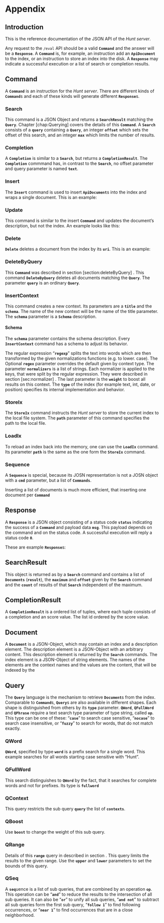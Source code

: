 Appendix
========

Introduction
------------

This is the reference documentation of the JSON API of the *Hunt server*.

Any request to the `/eval` API should be a valid <span>**`Command`**</span> and the answer will be a <span>**`Response`**</span>. A <span>**`Command`**</span> is, for example, an instruction add an <span>**`ApiDocument`**</span> to the index, or an instruction to store an index into the disk. A <span>**`Response`**</span> may indicate a successful execution or a list of search or completion results.

Command
-------

A <span>**`Command`**</span> is an instruction for the *Hunt server*. There are different kinds of <span>**`Command`**</span>s and each of these kinds will generate different <span>**`Response`**</span>s.

### Search

This command is a JSON Object and returns a <span>**`SearchResult`**</span> matching the <span>**`Query`**</span>. Chapter [chap:Querying] covers the details of this <span>**`Command`**</span>. A <span>**`Search`**</span> consists of a <span>**`query`**</span> containing a <span>**`Query`**</span>, an integer <span>**`offset`**</span> which sets the offset of this search, and an integer <span>**`max`**</span> which limits the number of results.

### Completion

A <span>**`Completion`**</span> is similar to a <span>**`Search`**</span>, but returns a <span>**`CompletionResult`**</span>. The <span>**`Completion`**</span> commmand has, in contrast to the <span>**`Search`**</span>, no offset parameter and query parameter is named <span>**`text`**</span>.

### Insert

The <span>**`Insert`**</span> command is used to insert <span>**`ApiDocument`**</span>s into the index and wraps a single document. This is an example:

### Update

This command is similar to the insert <span>**`Command`**</span> and updates the document’s description, but not the index. An example looks like this:

### Delete

<span>**`Delete`**</span> deletes a document from the index by its <span>**`uri`**</span>. This is an example:

### DeleteByQuery

This <span>**`Command`**</span> was described in section [section:deleteByQuery] . This command <span>**`DeleteByQuery`**</span> deletes all documents matching the <span>**`Query`**</span>. The parameter <span>**`query`**</span> is an ordinary <span>**`Query`**</span>.

### InsertContext

This command creates a new context. Its parameters are a <span>**`title`**</span> and the <span>**`schema`**</span>. The name of the new context will be the name of the title parameter. The <span>**`schema`**</span> parameter is a <span>**`Schema`**</span> description.

#### Schema

The <span>**`schema`**</span> parameter contains the schema description. Every <span>**`InsertContext`**</span> command has a schema to adjust its behavior.

The regular expression “<span>**`regexp`**</span>” splits the text into words which are then transformed by the given normalizations functions (e.g. to lower. case). The Optional <span>**`regex`**</span> parameter overrides the default given by context type. The parameter <span>**`normalizers`**</span> is a list of strings. Each normalizer is applied to the keys, that were split by the regular expression. They were described in section [sec:normalizer] . The last parameter is the <span>**`weight`**</span> to boost all results on this context. The <span>**`type`**</span> of the index (for example text, int, date, or position) specifies its internal implementation and behavior.

### StoreIx

The <span>**`StoreIx`**</span> command instructs the *Hunt server* to store the current index to the local file system. The <span>**`path`**</span> parameter of this command specifies the path to the local file.

### LoadIx

To reload an index back into the memory, one can use the <span>**`LoadIx`**</span> command. Its parameter <span>**`path`**</span> is the same as the one form the <span>**`StoreIx`**</span> command.

### Sequence

A <span>**`Sequence`**</span> is special, because its JOSN representation is not a JOSN object with a <span>**`cmd`**</span> parameter, but a list of <span>**`Commands`**</span>.

Inserting a list of documents is much more efficient, that inserting one document per <span>**`Command`**</span>

Response
--------

A <span>**`Response`**</span> is a JSON object consisting of a status code <span>**`status`**</span> indicating the success of a <span>**`Command`**</span> and payload data <span>**`msg`**</span>. This payload depends on the command and on the status code. A successful execution will reply a status code <span>**`0`**</span>.

These are example <span>**`Response`**</span>s:

SearchResult
------------

This object is returned as by a <span>**`Search`**</span> command and contains a list of <span>**`Documents`**</span> (<span>**`result`**</span>), the <span>**`maximum`**</span> and <span>**`offset`**</span> given by the <span>**`Search`**</span> command and the <span>**`count`**</span> of results of that <span>**`Search`**</span> independent of the maximum.

CompletionResult
----------------

A <span>**`CompletionResult`**</span> is a ordered list of tuples, where each tuple consists of a completion and an score value. The list id ordered by the score value.

Document
--------

A <span>**`Document`**</span> is a JSON-Object, which may contain an index and a description element. The description element is a JSON-Object with an arbitrary content. This description element is returned by the <span>**`Search`**</span> commands. The index element is a JSON-Object of string elements. The names of the elements are the context names and the values are the content, that will be indexed by the

Query
-----

The <span>**`Query`**</span> language is the mechanism to retrieve <span>**`Document`**</span>s from the index. Comparable to <span>**`Command`**</span>s, <span>**`Query`**</span>s are also available in different shapes. Each shape is distinguished from others by its <span>**`type`**</span> parameter. <span>**`QWord`**</span>, <span>**`QFullWord`**</span> and <span>**`QPhrase`**</span> require a text search type parameter of type string, called <span>**`op`**</span>. This type can be one of these: “<span>**`case`**</span>” to search case sensitive, “<span>**`nocase`**</span>” to search case insensitive, or “<span>**`fuzzy`**</span>” to search for words, that do not match exactly.

### QWord

<span>**`QWord`**</span>, specified by type <span>**`word`**</span> is a prefix search for a single word. This example searches for all words starting case sensitive with “Hunt”.

### QFullWord

This search distinguishes to <span>**`QWord`**</span> by the fact, that it searches for complete words and not for prefixes. Its type is <span>**`fullword`**</span>

### QContext

This query restricts the sub query <span>**`query`**</span> the list of <span>**`contexts`**</span>.

### QBoost

Use <span>**`boost`**</span> to change the weight of this sub query.

### QRange

Details of this <span>**`range`**</span> query in described in section . This query limits the results to the given range. Use the <span>**`upper`**</span> and <span>**`lower`**</span> parameters to set the bounds of this query.

### QSeq

A <span>**`seq`**</span>uence is a list of sub queries, that are combined by an operation <span>**`op`**</span>. This operation can be “<span>**`and`**</span>” to reduce the results to the intersection of all sub queries. It can also be “<span>**`or`**</span>” to unify all sub queries, “<span>**`and not`**</span>” to subtract all sub queries form the first sub query, “<span>**`follow 1`**</span>” to find following occurrences, or “<span>**`near 1`**</span>” to find occurrences that are in a close neighborhood.


